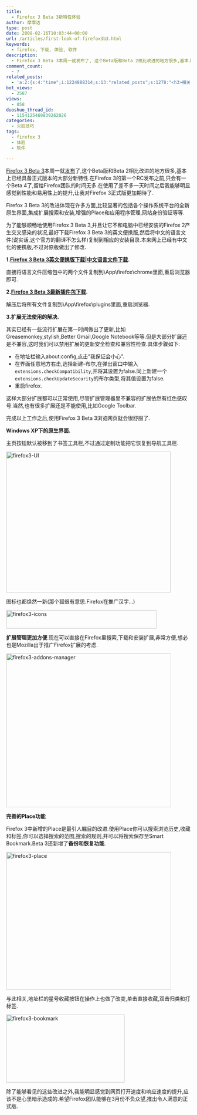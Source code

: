 ```yaml
---
title:
  - Firefox 3 Beta 3新特性体验
author: 摩摩诘
type: post
date: 2008-02-16T10:03:44+00:00
url: /articles/first-look-of-firefox3b3.html
keywords:
  - firefox, 下载, 体验, 软件
description:
  - Firefox 3 Beta 3本周一就发布了, 这个Beta版和Beta 2相比改进的地方很多,基本上已经具备正式版本的大部分新特性.在Firefox 3的第一个RC发布之前,只会有一个Beta 4了,留给Firefox团队的时间无多.在使用了差不多一天时间之后我能够明显感觉到性能和易用性上的提升,让我对Firefox 3正式版更加期待了.
comment_count:
  - 7
related_posts:
  - 'a:2:{s:4:"time";i:1224888314;s:13:"related_posts";s:1278:"<h3>相关日志</h3><ul class="related_post"><li><a href="http://www.digglife.cn/articles/firefox3rc1-download-improvements.html" title="Firefox 3 RC1发布,绿色便携版下载">Firefox 3 RC1发布,绿色便携版下载</a></li><li><a href="http://www.digglife.cn/articles/firefox3-beta5.html" title="Firefox 3 Beta 5发布,绿色便携版下载">Firefox 3 Beta 5发布,绿色便携版下载</a></li><li><a href="http://www.digglife.cn/articles/ie8-new-features-download.html" title="IE 8 Beta 1简体中文版下载和新功能介绍">IE 8 Beta 1简体中文版下载和新功能介绍</a></li><li><a href="http://www.digglife.cn/articles/custom-windows-interface-tools.html" title="9个工具打造焕然一新的Windows界面">9个工具打造焕然一新的Windows界面</a></li><li><a href="http://www.digglife.cn/articles/convert-powerpoint-flash.html" title="免费将Powerpoint转换为Flash">免费将Powerpoint转换为Flash</a></li><li><a href="http://www.digglife.cn/articles/firefox3-themes-download-windows-mac.html" title="Windows XP,Vista和Mac版Firefox 3主题下载">Windows XP,Vista和Mac版Firefox 3主题下载</a></li><li><a href="http://www.digglife.cn/articles/firefox3-download-day.html" title="Go Go Go!Firefox 3!">Go Go Go!Firefox 3!</a></li></ul>";}'
bot_views:
  - 2587
views:
  - 858
duoshuo_thread_id:
  - 1154125469839262026
categories:
  - 火狐技巧
tags:
  - firefox 3
  - 体验
  - 软件

---
```

<a href="http://www.mozilla.com/en-US/firefox/all-beta.html" target="_blank">Firefox 3 Beta 3</a>本周一就<a href="http://www.mozilla.com/en-US/firefox/3.0b3/releasenotes/" target="_blank">发布</a>了,这个Beta版和Beta 2相比改进的地方很多,基本上已经具备正式版本的大部分新特性.在Firefox 3的第一个RC发布之前,只会有一个Beta 4了,留给Firefox团队的时间无多.在使用了差不多一天时间之后我能够明显感觉到性能和易用性上的提升,让我对Firefox 3正式版更加期待了.

Firefox 3 Beta 3的改进体现在许多方面,比较显著的包括各个操作系统平台的全新原生界面,集成扩展搜索和安装,增强的Place和应用程序管理,网站身份验证等等.

<!--more-->

为了能够顺畅地使用Firefox 3 Beta 3,并且让它不和电脑中已经安装的Firefox 2产生交叉感染的状况,最好下载Firefox 3 Beta 3的英文便携版,然后将中文的语言文件(说实话,这个官方的翻译不怎么样)复制到相应的安装目录.本来网上已经有中文化的便携版,不过对原版做出了修改.

**1.**<a href="http://portableapps.com/apps/internet/firefox_portable/test" title="Firefox 3 Beta 3英文便携版下载" target="_blank"><strong>Firefox 3 Beta 3英文便携版下载</strong></a>**|**<a href="http://www.91files.com/?0G3K9A632MBIDAJDUPLN" title="Firefox 3 beta 3中文语言文件下载" target="_blank"><strong>中文语言文件下载</strong></a>**.**

直接将语言文件压缩包中的两个文件复制到\App\firefox\chrome里面,重启浏览器即可.

**2.**<a href="http://www.91files.com/?0FJL7P1K561DQ2DT0F2L" title="Firefox 3 Beta 3最新插件包下载" target="_blank"><strong>Firefox 3 Beta 3最新插件包下载</strong></a>**.**

解压后将所有文件复制到\App\firefox\plugins里面,重启浏览器.

**3.扩展无法使用的解决.**

其实已经有一些流行扩展在第一时间做出了更新,比如Greasemonkey,stylish,Better Gmail,Google Notebook等等.但是大部分扩展还是不兼容,这时我们可以禁用扩展的更新安全检查和兼容性检查.具体步骤如下:

  * 在地址栏输入about:config,点击&#8221;我保证会小心&#8221;.
  * 在界面任意地方右击,选择新建-布尔,在弹出窗口中输入`extensions.checkCompatibility`,并将其设置为false.同上新建一个`extensions.checkUpdateSecurity`的布尔类型,将其值设置为false.
  * 重启firefox.

这样大部分扩展都可以正常使用,尽管扩展管理器里不兼容的扩展依然有红色感叹号.当然,也有很多扩展还是不能使用,比如Google Toolbar.

完成以上工作之后,使用Firefox 3 Beta 3浏览网页就会很舒服了.

**Windows XP下的原生界面.**

主页按钮默认被移到了书签工具栏,不过通过定制功能把它恢复到导航工具栏.

[<img src="http://digglife.qiniudn.com/wp-content/uploads/3/379/2008/02/firefox3-ui-thumb.png" style="border-width: 0px" alt="firefox3-UI" border="0" height="384" width="449" />][1]

图标也都焕然一新(那个狐很有意思.Firefox在推广汉字&#8230;)

[<img src="http://digglife.qiniudn.com/wp-content/uploads/3/379/2008/02/firefox3-icons-thumb.png" style="border-width: 0px" alt="firefox3-icons" border="0" height="50" width="410" />][2]

**扩展管理更加方便**.现在可以直接在Firefox里搜索,下载和安装扩展,非常方便,想必也是Mozilla出于推广Firefox扩展的考虑.

[<img src="http://digglife.qiniudn.com/wp-content/uploads/3/379/2008/02/firefox3-addons-manager-thumb.png" style="border-width: 0px" alt="firefox3-addons-manager" border="0" height="419" width="450" />][3]

**完善的Place功能**

Firefox 3中新增的Place是最引人瞩目的改进.使用Place你可以搜索浏览历史,收藏和标签,你可以选择搜索的范围,搜索的规则,并可以将搜索保存至Smart Bookmark.Beta 3还新增了**备份和恢复功能**.

[<img src="http://digglife.qiniudn.com/wp-content/uploads/3/379/2008/02/firefox3-place-thumb.png" style="border-width: 0px" alt="firefox3-place" border="0" height="375" width="450" />][4]

与此相关,地址栏的星号收藏按钮在操作上也做了改变,单击直接收藏,双击归类和打标签.

[<img src="http://digglife.qiniudn.com/wp-content/uploads/3/379/2008/02/firefox3-bookmark-thumb.png" style="border-width: 0px" alt="firefox3-bookmark" border="0" height="185" width="323" />][5]

除了能够看见的这些改进之外,我能明显感觉到网页打开速度和响应速度的提升,应该不是心里暗示造成的.希望Firefox团队能够在3月份不负众望,推出令人满意的正式版.

 [1]: https://www.digglife.net/wp-content/uploads/3/379/2008/02/firefox3-ui.png
 [2]: https://www.digglife.net/wp-content/uploads/3/379/2008/02/firefox3-icons.png
 [3]: https://www.digglife.net/wp-content/uploads/3/379/2008/02/firefox3-addons-manager.png
 [4]: https://www.digglife.net/wp-content/uploads/3/379/2008/02/firefox3-place.png
 [5]: https://www.digglife.net/wp-content/uploads/3/379/2008/02/firefox3-bookmark.png
